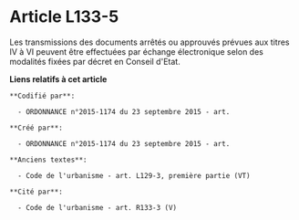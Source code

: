 # Article L133-5

Les transmissions des documents arrêtés ou approuvés prévues aux titres IV à VI peuvent être effectuées par échange
électronique selon des modalités fixées par décret en Conseil d'Etat.

**Liens relatifs à cet article**

	**Codifié par**:

	  - ORDONNANCE n°2015-1174 du 23 septembre 2015 - art.

	**Créé par**:

	  - ORDONNANCE n°2015-1174 du 23 septembre 2015 - art.

	**Anciens textes**:

	  - Code de l'urbanisme - art. L129-3, première partie (VT)

	**Cité par**:

	  - Code de l'urbanisme - art. R133-3 (V)
